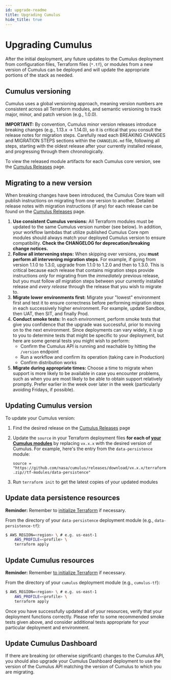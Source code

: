 ```yaml
---
id: upgrade-readme
title: Upgrading Cumulus
hide_title: true
---
```


# Upgrading Cumulus

After the initial deployment, any future updates to the Cumulus deployment from configuration files, Terraform files (`*.tf`), or modules from a new version of Cumulus can be deployed and will update the appropriate portions of the stack as needed.

## Cumulus versioning

Cumulus uses a global versioning approach, meaning version numbers are consistent across all Terraform modules, and semantic versioning to track major, minor, and patch version (e.g., 1.0.0).

**IMPORTANT:** By convention, Cumulus minor version releases introduce breaking changes (e.g., 1.13.x -> 1.14.0), so it is critical that you consult the release notes for migration steps.  Carefully read each BREAKING CHANGES and MIGRATION STEPS sections within the `CHANGELOG.md` file, following all steps, starting with the oldest release after your currently installed release, and progressing through them chronologically.

To view the released module artifacts for each Cumulus core version, see the [Cumulus Releases] page.

## Migrating to a new version

When breaking changes have been introduced, the Cumulus Core team will publish instructions on migrating from one version to another.  Detailed release notes with migration instructions (if any) for each release can be found on the [Cumulus Releases] page.

1. **Use consistent Cumulus versions:** All Terraform modules must be updated to the same Cumulus version number (see below). In addition, your workflow lambdas that utilize published Cumulus Core npm modules should always match your deployed Cumulus version to ensure compatibility. **Check the CHANGELOG for deprecation/breaking change notices.**
2. **Follow all intervening steps:** When skipping over versions, you **must perform all intervening migration steps**.  For example, if going from version 1.1.0 to 1.3.0, upgrade from 1.1.0 to 1.2.0 and then to 1.3.0.  This is critical because each release that contains migration steps provide instructions _only_ for migrating from the _immediately_ previous release, but you must follow _all_ migration steps between your currently installed release and _every release_ through the release that you wish to migrate to.
3. **Migrate lower environments first:** Migrate your "lowest" environment first and test it to ensure correctness before performing migration steps in each successively higher environment.  For example, update Sandbox, then UAT, then SIT, and finally Prod.
4. **Conduct smoke tests:** In each environment, perform smoke tests that give you confidence that the upgrade was successful, prior to moving on to the next environment. Since deployments can vary widely, it is up to you to determine tests that might be specific to your deployment, but here are some general tests you might wish to perform:
    * Confirm the Cumulus API is running and reachable by hitting the `/version` endpoint
    * Run a workflow and confirm its operation (taking care in Production)
    * Confirm distribution works
5. **Migrate during appropriate times:** Choose a time to migrate when support is more likely to be available in case you encounter problems, such as when you are most likely to be able to obtain support relatively promptly.  Prefer earlier in the week over later in the week (particularly avoiding Fridays, if possible).

## Updating Cumulus version

To update your Cumulus version:

1. Find the desired release on the [Cumulus Releases] page
2. Update the `source` in your Terraform deployment files **for each of [your Cumulus modules](./components.md#available-cumulus-components)** by replacing `vx.x.x` with the desired version of Cumulus.  For example, here's the
entry from the `data-persistence` module:

    `source = "https://github.com/nasa/cumulus/releases/download/vx.x.x/terraform.zip//tf-modules/data-persistence"`

3. Run `terraform init` to get the latest copies of your updated modules

## Update data persistence resources

**Reminder:** Remember to [initialize Terraform](./README.md#initialize-terraform) if necessary.

From the directory of your `data-persistence` deployment module (e.g., `data-persistence-tf`):

```bash
$ AWS_REGION=<region> \ # e.g. us-east-1
    AWS_PROFILE=<profile> \
    terraform apply
```

## Update Cumulus resources

**Reminder:** Remember [to initialize Terraform](./README.md#initialize-terraform) if necessary.

From the directory of your `cumulus` deployment module (e.g., `cumulus-tf`):

```bash
$ AWS_REGION=<region> \ # e.g. us-east-1
    AWS_PROFILE=<profile> \
    terraform apply
```

Once you have successfully updated all of your resources, verify that your
deployment functions correctly. Please refer to some recommended smoke tests
given above, and consider additional tests appropriate for your particular
deployment and environment.

## Update Cumulus Dashboard

If there are breaking (or otherwise significant) changes to the Cumulus API, you should also upgrade your Cumulus Dashboard deployment to use the version of the Cumulus API matching the version of Cumulus to which you are migrating.

[Cumulus Releases]:
  https://github.com/nasa/cumulus/releases
